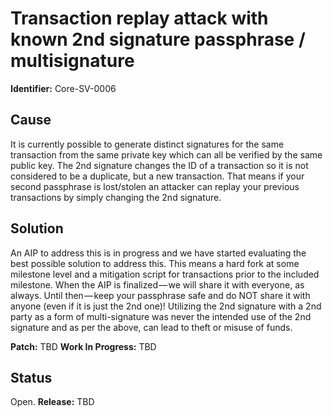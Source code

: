# Transaction replay attack with known 2nd signature passphrase / multisignature
**Identifier:** Core-SV-0006

## Cause
It is currently possible to generate distinct signatures for the same transaction from the same private key which can all be verified by the same public key. The 2nd signature changes the ID of a transaction so it is not considered to be a duplicate, but a new transaction. That means if your second passphrase is lost/stolen an attacker can replay your previous transactions by simply changing the 2nd signature.

## Solution
An AIP to address this is in progress and we have started evaluating the best possible solution to address this. This means a hard fork at some milestone level and a mitigation script for transactions prior to the included milestone. When the AIP is finalized — we will share it with everyone, as always. Until then — keep your passphrase safe and do NOT share it with anyone (even if it is just the 2nd one)! Utilizing the 2nd signature with a 2nd party as a form of multi-signature was never the intended use of the 2nd signature and as per the above, can lead to theft or misuse of funds.

**Patch:** TBD
**Work In Progress:** TBD 

## Status
Open.
**Release:** TBD
